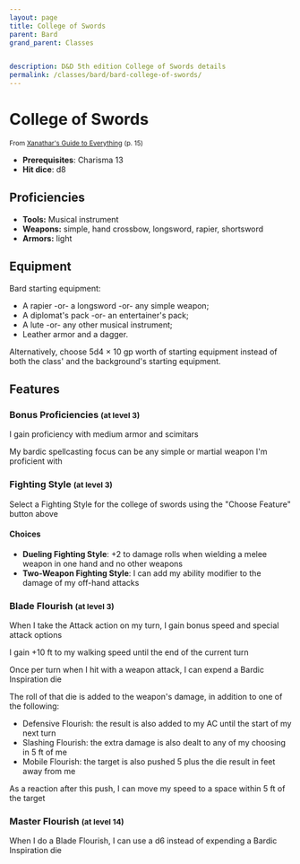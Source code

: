 ```yaml
---
layout: page
title: College of Swords
parent: Bard
grand_parent: Classes


description: D&D 5th edition College of Swords details
permalink: /classes/bard/bard-college-of-swords/
---
```


# College of Swords

<small>From <a target="_blank" href="https://dnd.wizards.com/products/tabletop-games/rpg-products/xanathars-guide-everything">Xanathar's Guide to Everything</a> (p. 15)</small>
- **Prerequisites**: Charisma 13
- **Hit dice**: d8

## Proficiencies

- **Tools:** Musical instrument
- **Weapons:** simple, hand crossbow, longsword, rapier, shortsword
- **Armors:** light

## Equipment


Bard starting equipment:

- A rapier -or- a longsword -or- any simple weapon;
- A diplomat's pack -or- an entertainer's pack;
- A lute -or- any other musical instrument;
- Leather armor and a dagger.

Alternatively, choose 5d4 × 10 gp worth of starting equipment instead of both the class' and the background's starting equipment.


## Features

### Bonus Proficiencies <small>(at level 3)</small>


I gain proficiency with medium armor and scimitars

My bardic spellcasting focus can be any simple or martial weapon I'm proficient with



### Fighting Style <small>(at level 3)</small>


Select a Fighting Style for the college of swords using the "Choose Feature" button above
#### Choices
- **Dueling Fighting Style**: 
   +2 to damage rolls when wielding a melee weapon in one hand and no other weapons
- **Two-Weapon Fighting Style**: 
   I can add my ability modifier to the damage of my off-hand attacks






### Blade Flourish <small>(at level 3)</small>


When I take the Attack action on my turn, I gain bonus speed and special attack options

I gain +10 ft to my walking speed until the end of the current turn

Once per turn when I hit with a weapon attack, I can expend a Bardic Inspiration die

The roll of that die is added to the weapon's damage, in addition to one of the following:
- Defensive Flourish: the result is also added to my AC until the start of my next turn
- Slashing Flourish: the extra damage is also dealt to any of my choosing in 5 ft of me
- Mobile Flourish: the target is also pushed 5 plus the die result in feet away from me

As a reaction after this push, I can move my speed to a space within 5 ft of the target



### Master Flourish <small>(at level 14)</small>


When I do a Blade Flourish, I can use a d6 instead of expending a Bardic Inspiration die



